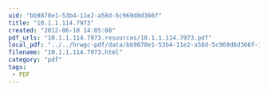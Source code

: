 ```yaml
---
uid: "bb9870e1-53b4-11e2-a58d-5c969d8d366f"
title: "10.1.1.114.7973"
created: "2012-06-10 14:05:08"
pdf_urls: "10.1.1.114.7973.resources/10.1.1.114.7973.pdf"
local_pdf: "../../hrwgc-pdf/data/bb9870e1-53b4-11e2-a58d-5c969d8d366f-10-1-1-114-7973.pdf"
filename: "10.1.1.114.7973.html"
category: "pdf"
tags: 
 - PDF
---
```

